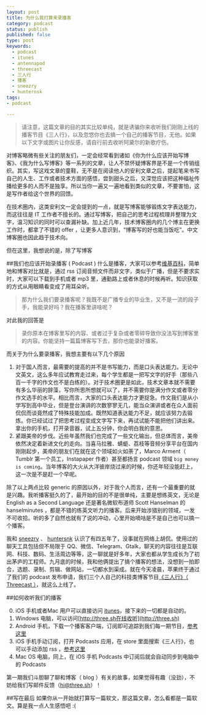 ```yaml
---
layout: post
title: 为什么我打算来录播客
category: podcast
status: publish
published: false
type: post
keywords:
  - podcast
  - itunes
  - antennapod
  - threecast
  - 三人行
  - 播客
  - sneezry
  - hunternsk
tags:
- podcast

---
```

> 请注意，这篇文章的目的其实比较单纯，就是诱骗你来收听我们刚刚上线的播客节目《三人行》，以及忽悠你也去搞一个自己的播客节目，无他。如果以下文字或图片让你反感，请自行前去收听阿黛尔的新歌疗伤。

对博客略微有些关注的朋友们，一定会经常看到诸如《你为什么应该开始写博客》、《我为什么写博客》等一系列的文章，让人不禁怀疑博客界是不是一个传销组织。其实，写这戏文章的童鞋，无不是在阅读他人的安利文章之后，提起笔来书写自己的人生、工作或者技术方面的感悟，尝到甜头之后，又深觉应该把这种福祉传播给更多的人而不是独享。所以当你一遍又一遍地看到类似的文章，不要害怕，这是写作者给这个世界的回馈。

在技术圈内，这类安利文一定会提到的一点，就是写博客能够锻炼文字表达能力，而这往往是 IT 工作者不擅长的。通过写博客，把自己的思考过程梳理并整理为文字，温习知识的同时可以查漏补缺。加上近几年，技术博客圈内的几个博主在更换工作时，都拿了不错的 offer ，让更多人意识到，“博客写的好也能当饭吃”。中文博客圈也因此趋于技术向。

但在这里，我想说的是，除了写博客

##我们也应该开始录播客 ( Podcast )
什么是播客，大家可以参考[维基百科](https://zh.wikipedia.org/zh/%E6%92%AD%E5%AE%A2)，简单地和博客对比就是，通过 rss 订阅音频文件而非文字，类似于广播，但是不要求实时，大家可以下载到手机或者 mp3 里，通勤路上或者休息的时候再听。知识获取的方式从用眼睛看变成了用耳朵听。

> 那为什么我们要录播客呢？我既不是广播专业的毕业生，又不是一流的段子手，我能录好吗？我在播客里讲啥呢？

对此我的回答是

> 录你原本在博客里写的内容、或者过于复杂或者零碎导致你没法写到博客里的内容。你能坚持一篇篇博客写下去，那你也能录好播客。

而关于为什么要录播客，我想主要有以下几个原因

1. 对于国人而言，最需要的提高的并不是书写能力，而是口头表达能力。无论中文英文，这么多年应试教育走过来，每个学生都是一把写文字的好手（那些八百一千字的作文也不是白练的）。对于技术圈更是如此，技术文章本就不需要有多么华丽的辞藻，写你所思所想就可以了，并不需要你是满分作文或者零分作文选手的水平。相比而言，大家的口头表达能力才更捉急。作文我们是从小学写到高中毕业，但是登台演讲的次数寥寥无几，能当众演讲或者在众人面前侃侃而谈竟然成了特殊技能加成。既然知道表达能力不足，就应该努力去锻炼。你已经试过了把思考过程变成文字写下来，再试试能不能把他们讲出来。拿出你的手机，打开录音器，试上五分钟，你会明白我的意思。
2. 紧跟美帝的步伐。近些年虽然我们也完成了一些文化输出，但总体而言，美帝依然决定着新进文化的走向。当喜马拉雅、蜻蜓、荔枝等音频分享平台在国内刚刚起步，美帝的朋友们在就在这个领域如火如荼了，Marco Arment（ Tumblr 第一个员工，Instapaper 作者）甚至都扬言 podcast 领域 `big money is coming`。当年博客的大火从大洋彼岸烧过来的时候，你还年轻没能赶上，这一次是不是赶一个早呢。

除了以上两点比较 generic 的原因以外，对于我个人而言，还有一个最重要的就是兴趣。我听播客挺久的了，最开始的目的不是很单纯，主要是想练英文，无论是 English as a Second Language 还是著名微软布道师 Scott Hanselman 的 hanselminutes ，都是不错的练英文听力的播客。后来开始涉猎别的领域，一发不可收拾。听的多了自然也就有了说的冲动，心里开始嘀咕是不是自己也可以搞一个播客。

我和 [sneezry](https://sneezry.com) 、 [huntersnk](https://huntersnk.com)  认识了有四五年了，没事就在网络上胡侃。使用过的聊天工具包括但不局限于 QQ、微信、Telegram、Gtalk，聊天的内容往往是互联网、科技、数码、生活周边等等，这一聊就是好多年，大家也都从学生成长为了初出茅庐的工程师。九月底的时候，我和他俩提出了搞个播客的想法，没想到一拍即合，选题、录制、剪辑、做网站，一切都水到渠成。就在今天凌晨，苹果终于通过了我们的 podcast 发布申请，我们三个人自己的科技类博客节目[《三人行》（ Threecast ）](http://three.sh)，就这么上线了。

##如何收听我们的播客

0. iOS 手机或者Mac 用户可以直接访问 [itunes](
https://itunes.apple.com/cn/podcast/san-ren-xing/id1052351099?mt=2)，接下来的一切都是自动的。
1. Windows 电脑，可以访问[http://three.sh在线收听](http://three.sh)
2. Android 手机，下载一个播客客户端，订阅即可追踪到我们每一期节目，[参考这里](https://gist.github.com/rebornix/65f10eaa31d6aaeaebd4)
3. iOS 手机手动订阅，打开 Podcasts 应用，在 store 里面搜索《三人行》，也可以手动添加 rss ，[参考这里](https://gist.github.com/huntersnk/d1ee900347bbb673c523)
4. Mac OS 电脑，同上，在 iOS 手机 Podcasts 中订阅后就会自动同步到电脑中的 Podcasts

第一期我们斗胆聊了聊和博客（ blog ）有关的故事，如果觉得有趣（没劲），不妨给我们写邮件反馈（hi@three.sh）！

##写在最后
如果你从一开始就打算写一篇软文，那这篇文章，怎么看都是一篇软文。算是我一点人生感悟吧 :(
